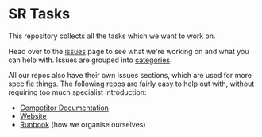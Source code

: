 # SR Tasks

This repository collects all the tasks which we want to work on.

Head over to the [issues](https://github.com/srobo/tasks/issues) page to see what we're working on and what you can help with. Issues are grouped into [categories](https://studentrobotics.org/runbook/volunteering/tasks/#labels).

All our repos also have their own issues sections, which are used for more
specific things. The following repos are fairly easy to help out with, without
requiring too much specialist introduction:

 * [Competitor Documentation](https://github.com/srobo/docs)
 * [Website](https://github.com/srobo/website)
 * [Runbook](https://github.com/srobo/runbook) (how we organise ourselves)
